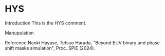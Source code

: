 # HYS
Introduction
This is the HYS comment.

Manupulation

Reference
Naoki Hayase, Tetsuo Harada, "Beyond EUV binary and phase shift masks simulation", Proc. SPIE (2024).
